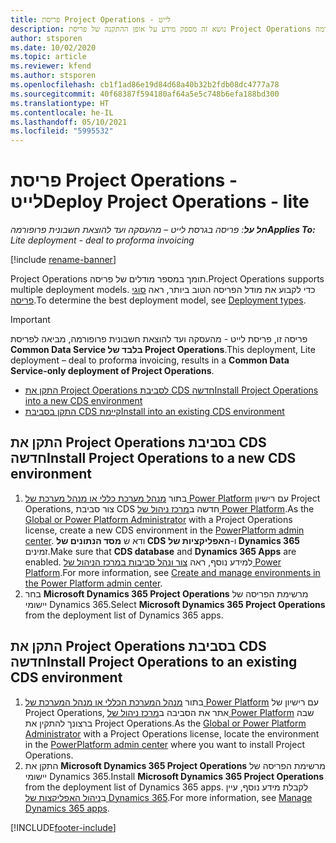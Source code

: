 ```yaml
---
title: פריסת Project Operations - לייט
description: נושא זה מספק מידע על אופן ההתקנה של פריסת Project Operations בגרסת לייט - מהעסקה ועד להוצאת חשבונית פרופורמה.
author: stsporen
ms.date: 10/02/2020
ms.topic: article
ms.reviewer: kfend
ms.author: stsporen
ms.openlocfilehash: cb1f1ad86e19d84d68a40b32b2fdb08dc4777a78
ms.sourcegitcommit: 40f68387f594180af64a5e5c748b6efa188bd300
ms.translationtype: HT
ms.contentlocale: he-IL
ms.lasthandoff: 05/10/2021
ms.locfileid: "5995532"
---
```

# <a name="deploy-project-operations---lite"></a><span data-ttu-id="8d030-103">פריסת Project Operations - לייט</span><span class="sxs-lookup"><span data-stu-id="8d030-103">Deploy Project Operations - lite</span></span>

<span data-ttu-id="8d030-104">_**חל על**: פריסה בגרסת לייט – מהעסקה ועד להוצאת חשבונית פרופורמה_</span><span class="sxs-lookup"><span data-stu-id="8d030-104">_**Applies To:** Lite deployment - deal to proforma invoicing_</span></span>

[!include [rename-banner](~/includes/cc-data-platform-banner.md)]

<span data-ttu-id="8d030-105">Project Operations תומך במספר מודלים של פריסה.</span><span class="sxs-lookup"><span data-stu-id="8d030-105">Project Operations supports multiple deployment models.</span></span> <span data-ttu-id="8d030-106">כדי לקבוע את מודל הפריסה הטוב ביותר, ראה [סוגי פריסה](determine-deployment-type.md).</span><span class="sxs-lookup"><span data-stu-id="8d030-106">To determine the best deployment model, see [Deployment types](determine-deployment-type.md).</span></span>


> [!IMPORTANT]
> <span data-ttu-id="8d030-107">פריסה זו, פריסת לייט - מהעסקה ועד להוצאת חשבונית פרופורמה, מביאה לפריסת **Common Data Service בלבד של Project Operations**.</span><span class="sxs-lookup"><span data-stu-id="8d030-107">This deployment, Lite deployment – deal to proforma invoicing, results in a **Common Data Service-only deployment of Project Operations**.</span></span>

- [<span data-ttu-id="8d030-108">התקן את Project Operations לסביבת CDS חדשה</span><span class="sxs-lookup"><span data-stu-id="8d030-108">Install Project Operations into a new CDS environment</span></span>](#new)
- [<span data-ttu-id="8d030-109">התקן בסביבת CDS קיימת</span><span class="sxs-lookup"><span data-stu-id="8d030-109">Install into an existing CDS environment</span></span>](#existing)



## <a name="install-project-operations-to-a-new-cds-environment"></a><a name="new"></a><span data-ttu-id="8d030-110">התקן את Project Operations בסביבת CDS חדשה</span><span class="sxs-lookup"><span data-stu-id="8d030-110">Install Project Operations to a new CDS environment</span></span>

1. <span data-ttu-id="8d030-111">בתור [מנהל מערכת כללי או מנהל מערכת של Power Platform](/power-platform/admin/global-service-administrators-can-administer-without-license) עם רישיון Project Operations, צור סביבת CDS חדשה ב[מרכז ניהול של Power Platform](https://admin.powerplatform.com).</span><span class="sxs-lookup"><span data-stu-id="8d030-111">As the [Global or Power Platform Administrator](/power-platform/admin/global-service-administrators-can-administer-without-license) with a Project Operations license, create a new CDS environment in the [PowerPlatform admin center](https://admin.powerplatform.com).</span></span> <span data-ttu-id="8d030-112">ודא ש **מסד הנתונים של CDS** ו-**‏האפליקציות של Dynamics 365** זמינים.</span><span class="sxs-lookup"><span data-stu-id="8d030-112">Make sure that **CDS database** and **Dynamics 365 Apps** are enabled.</span></span> <span data-ttu-id="8d030-113">למידע נוסף, ראה [צור ונהל סביבות במרכז הניהול של Power Platform](/power-platform/admin/create-environment#create-an-environment-in-the-power-platform-admin-center).</span><span class="sxs-lookup"><span data-stu-id="8d030-113">For more information, see [Create and manage environments in the Power Platform admin center](/power-platform/admin/create-environment#create-an-environment-in-the-power-platform-admin-center).</span></span>
2. <span data-ttu-id="8d030-114">בחר **Microsoft Dynamics 365 Project Operations** מרשימת הפריסה של יישומי Dynamics 365.</span><span class="sxs-lookup"><span data-stu-id="8d030-114">Select **Microsoft Dynamics 365 Project Operations** from the deployment list of Dynamics 365 apps.</span></span>


## <a name="install-project-operations-to-an-existing-cds-environment"></a><a name="existing"></a><span data-ttu-id="8d030-115">התקן את Project Operations בסביבת CDS חדשה</span><span class="sxs-lookup"><span data-stu-id="8d030-115">Install Project Operations to an existing CDS environment</span></span>

1. <span data-ttu-id="8d030-116">בתור [מנהל המערכת הכללי או מנהל המערכת של Power Platform](/power-platform/admin/global-service-administrators-can-administer-without-license) עם רישיון של Project Operations, אתר את הסביבה ב[מרכז ניהול של Power Platform](https://admin.powerplatform.com) שבה ברצונך להתקין את Project Operations.</span><span class="sxs-lookup"><span data-stu-id="8d030-116">As the [Global or Power Platform Administrator](/power-platform/admin/global-service-administrators-can-administer-without-license) with a Project Operations license, locate the environment in the [PowerPlatform admin center](https://admin.powerplatform.com) where you want to install Project Operations.</span></span>
2. <span data-ttu-id="8d030-117">התקן את **Microsoft Dynamics 365 Project Operations** מרשימת הפריסה של יישומי Dynamics 365.</span><span class="sxs-lookup"><span data-stu-id="8d030-117">Install **Microsoft Dynamics 365 Project Operations** from the deployment list of Dynamics 365 apps.</span></span> <span data-ttu-id="8d030-118">לקבלת מידע נוסף, עיין ב[ניהול האפליקצות של Dynamics 365](/power-platform/admin/manage-apps).</span><span class="sxs-lookup"><span data-stu-id="8d030-118">For more information, see [Manage Dynamics 365 apps](/power-platform/admin/manage-apps).</span></span>




[!INCLUDE[footer-include](../includes/footer-banner.md)]